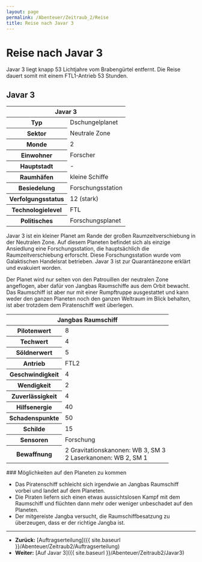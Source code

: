 ```yaml
---
layout: page
permalink: /Abenteuer/Zeitraub_2/Reise
title: Reise nach Javar 3
---
```


# Reise nach Javar 3

Javar 3 liegt knapp 53 Lichtjahre vom Brabengürtel entfernt. Die Reise dauert somit mit einem FTL1-Antrieb 53 Stunden.

## Javar 3

<table>
<thead>
<tr><th colspan="2">Javar 3</th></tr>
</thead>
<tbody>
<tr><th>Typ</th><td>Dschungelplanet</td></tr>
<tr><th>Sektor</th><td>Neutrale Zone</td></tr>
<tr><th>Monde</th><td>2</td></tr>
<tr><th>Einwohner</th><td>Forscher</td></tr>
<tr><th>Hauptstadt</th><td>-</td></tr>
<tr><th>Raumhäfen</th><td>kleine Schiffe</td></tr>
<tr><th>Besiedelung</th><td>Forschungsstation</td></tr>
<tr><th>Verfolgungsstatus</th><td>12 (stark)</td></tr>
<tr><th>Technologielevel</th><td>FTL</td></tr>
<tr><th>Politisches</th><td>Forschungsplanet</td></tr>
</tbody>
</table>
Javar 3 ist ein kleiner Planet am Rande der großen Raumzeitverschiebung in der Neutralen Zone. Auf diesem Planeten befindet sich als einzige Ansiedlung eine Forschungsstation, die hauptsächlich die Raumzeitverschiebung erforscht. Diese Forschungsstation wurde vom Galaktischen Handelsrat betrieben. Javar 3 ist zur Quarantänezone erklärt und evakuiert worden.

Der Planet wird nur selten von den Patrouillen der neutralen Zone angeflogen, aber dafür von Jangbas Raumschiffe aus dem Orbit bewacht. Das Raumschiff ist aber nur mit einer Rumpftruppe ausgestattet und kann weder den ganzen Planeten noch den ganzen Weltraum im Blick behalten, ist aber trotzdem dem Piratenschiff weit überlegen.

<table>
<thead>
<tr><th colspan="2">Jangbas Raumschiff</th></tr>
</thead>
<tbody>
<tr><th>Pilotenwert</th><td>8</td></tr>
<tr><th>Techwert</th><td>4</td></tr>
<tr><th>Söldnerwert</th><td>5</td></tr>
<tr><th>Antrieb</th><td>FTL2</td></tr>
<tr><th>Geschwindigkeit</th><td>4</td></tr>
<tr><th>Wendigkeit</th><td>2</td></tr>
<tr><th>Zuverlässigkeit</th><td>4</td></tr>
<tr><th>Hilfsenergie</th><td>40</td></tr>
<tr><th>Schadenspunkte</th><td>50</td></tr>
<tr><th>Schilde</th><td>15</td></tr>
<tr><th>Sensoren</th><td>Forschung</td></tr>
<tr><th>Bewaffnung</th><td>2 Gravitationskanonen: WB 3, SM 3<br/>
2 Laserkanonen: WB 2, SM 1</td></tr>
</tbody>
</table>
### Möglichkeiten auf den Planeten zu kommen

- Das Piratenschiff schleicht sich irgendwie an Jangbas Raumschiff vorbei und landet auf dem Planeten.
- Die Piraten liefern sich einen etwas aussichtslosen Kampf mit dem Raumschiff und flüchten dann mehr oder weniger unbeschadet auf den Planeten.
- Der mitgereiste Jangba versucht, die Raumschiffbesatzung zu überzeugen, dass er der richtige Jangba ist.


***
- **Zurück:** [Auftragserteilung]({{ site.baseurl }}/Abenteuer/Zeitraub2/Auftragserteilung)
- **Weiter:** [Auf Javar 3]({{ site.baseurl }}/Abenteuer/Zeitraub2/Javar3)

